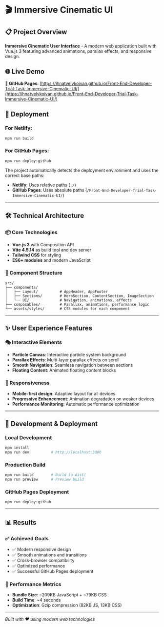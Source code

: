 # 🎬 Immersive Cinematic UI

## 📋 Project Overview
**Immersive Cinematic User Interface** - A modern web application built with Vue.js 3 featuring advanced animations, parallax effects, and responsive design.

## 🌐 Live Demo

**🚀 GitHub Pages**: [https://ihnatvelykoivan.github.io/Front-End-Developer-Trial-Task-Immersive-Cinematic-UI/](https://ihnatvelykoivan.github.io/Front-End-Developer-Trial-Task-Immersive-Cinematic-UI/)

## 🚀 Deployment

### For Netlify:
```bash
npm run build
```

### For GitHub Pages:
```bash
npm run deploy:github
```

The project automatically detects the deployment environment and uses the correct base paths:
- **Netlify**: Uses relative paths (`./`)
- **GitHub Pages**: Uses absolute paths (`/Front-End-Developer-Trial-Task-Immersive-Cinematic-UI/`)

---

## 🛠️ Technical Architecture

### 📦 Core Technologies
- **Vue.js 3** with Composition API
- **Vite 4.5.14** as build tool and dev server
- **Tailwind CSS** for styling
- **ES6+ modules** and modern JavaScript

### 🎨 Component Structure
```
src/
├── components/
│   ├── Layout/          # AppHeader, AppFooter
│   ├── Sections/        # HeroSection, ContentSection, ImageSection
│   └── UI/              # Navigation, animations, effects
├── composables/         # Parallax, animations, performance logic
└── assets/styles/       # CSS modules for each component
```

---

## ✨ User Experience Features

### 🎭 Interactive Elements
- **Particle Canvas**: Interactive particle system background
- **Parallax Effects**: Multi-layer parallax effects on scroll
- **Smooth Navigation**: Seamless navigation between sections
- **Floating Content**: Animated floating content blocks

### 📱 Responsiveness
- **Mobile-first design**: Adaptive layout for all devices
- **Progressive Enhancement**: Animation degradation on weaker devices
- **Performance Monitoring**: Automatic performance optimization

---

## 🚀 Development & Deployment

### Local Development
```bash
npm install
npm run dev          # http://localhost:3000
```

### Production Build
```bash
npm run build        # Build to dist/
npm run preview      # Preview build
```

### GitHub Pages Deployment
```bash
npm run deploy:github
```

---

## 📊 Results

### ✅ Achieved Goals
- ✅ Modern responsive design
- ✅ Smooth animations and transitions
- ✅ Cross-browser compatibility
- ✅ Optimized performance
- ✅ Successful GitHub Pages deployment

### 🎯 Performance Metrics
- **Bundle Size**: ~209KB JavaScript + ~79KB CSS
- **Build Time**: ~4 seconds
- **Optimization**: Gzip compression (82KB JS, 13KB CSS)

---

*Built with ❤️ using modern web technologies*